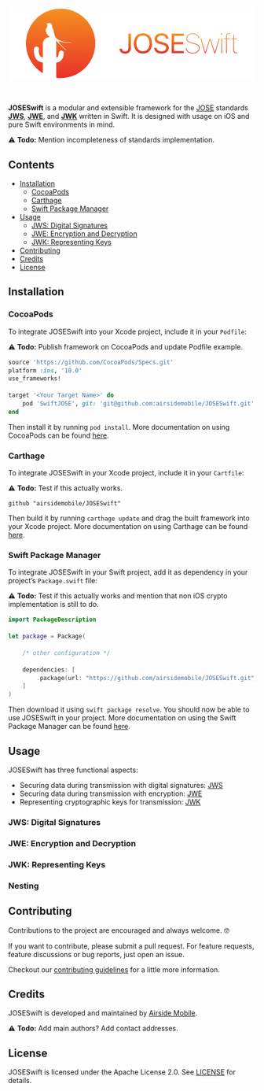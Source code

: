 ![](JOSESwift.png)

<br>

**JOSESwift** is a modular and extensible framework for the [JOSE](https://datatracker.ietf.org/wg/jose/about/) standards [**JWS**](https://tools.ietf.org/html/rfc7515), [**JWE**](https://tools.ietf.org/html/rfc7516), and [**JWK**](https://tools.ietf.org/html/rfc7517) written in Swift. 
It is designed with usage on iOS and pure Swift environments in mind.

⚠️ **Todo:** Mention incompleteness of standards implementation.

## Contents

- [Installation](#installation)
	- [CocoaPods](#cocoapods)
	- [Carthage](#carthage)
	- [Swift Package Manager](#swift-package-manager)
- [Usage](#usage)
	- [JWS: Digital Signatures](#jws-digital-signatures)
	- [JWE: Encryption and Decryption](#jwe-encryption-and-decryption)
	- [JWK: Representing Keys](#jwk-representing-keys)
- [Contributing](#contributing)
- [Credits](#credits)
- [License](#license)

## Installation

### CocoaPods

To integrate JOSESwift into your Xcode project, include it in your `Podfile`:

⚠️ **Todo:** Publish framework on CocoaPods and update Podfile example.

``` ruby
source 'https://github.com/CocoaPods/Specs.git'
platform :ios, '10.0'
use_frameworks!

target '<Your Target Name>' do
    pod 'SwiftJOSE', git: 'git@github.com:airsidemobile/JOSESwift.git'
end
```

Then install it by running `pod install`. More documentation on using CocoaPods can be found [here](https://cocoapods.org).

### Carthage

To integrate JOSESwift in your Xcode project, include it in your `Cartfile`:

⚠️ **Todo:** Test if this actually works.

```
github "airsidemobile/JOSESwift"
```

Then build it by running `carthage update` and drag the built framework into your Xcode project. More documentation on using Carthage can be found [here](https://github.com/Carthage/Carthage).

### Swift Package Manager

To integrate JOSESwift in your Swift project, add it as dependency in your project’s `Package.swift` file:

⚠️ **Todo:** Test if this actually works and mention that non iOS crypto implementation is still to do.

``` Swift
import PackageDescription

let package = Package(

    /* other configuration */
    
    dependencies: [
        .package(url: "https://github.com/airsidemobile/JOSESwift.git")
    ]
)
```

Then download it using `swift package resolve`. You should now be able to use JOSESwift in your project. More documentation on using the Swift Package Manager can be found [here](https://swift.org/package-manager/).

## Usage

JOSESwift has three functional aspects:

- Securing data during transmission with digital signatures: [JWS](#jws-digital-signatures)
- Securing data during transmission with encryption: [JWE](#jwe-encryption-and-decry)
- Representing cryptographic keys for transmission: [JWK](#jwk)



### JWS: Digital Signatures

### JWE: Encryption and Decryption

### JWK: Representing Keys

### Nesting

## Contributing

Contributions to the project are encouraged and always welcome. 🤓

If you want to contribute, please submit a pull request. 
For feature requests, feature discussions or bug reports, just open an issue.

Checkout our [contributing guidelines](CONTRIBUTING.md) for a little more information.

## Credits

JOSESwift is developed and maintained by [Airside Mobile](https://www.airsidemobile.com).

⚠️ **Todo:** Add main authors? Add contact addresses.

## License

JOSESwift is licensed under the Apache License 2.0. See [LICENSE](LICENSE) for details.